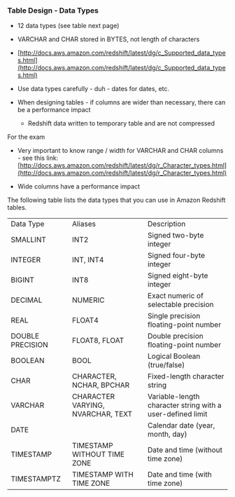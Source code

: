 ### Table Design - Data Types

* 12 data types (see table next page)

* VARCHAR and CHAR stored in BYTES, not length of characters

* [http://docs.aws.amazon.com/redshift/latest/dg/c_Supported_data_types.html](http://docs.aws.amazon.com/redshift/latest/dg/c_Supported_data_types.html)

* Use data types carefully - duh - dates for dates, etc.

* When designing tables - if columns are wider than necessary, there can be a performance impact

    * Redshift data written to temporary table and are not compressed

For the exam

* Very important to know range / width for VARCHAR and CHAR columns - see this link: [http://docs.aws.amazon.com/redshift/latest/dg/r_Character_types.html](http://docs.aws.amazon.com/redshift/latest/dg/r_Character_types.html)

*  Wide columns have a performance impact

The following table lists the data types that you can use in Amazon Redshift tables. 

<table>
  <tr>
    <td>Data Type </td>
    <td>Aliases </td>
    <td>Description </td>
  </tr>
  <tr>
    <td>SMALLINT </td>
    <td>INT2 </td>
    <td>Signed two-byte integer </td>
  </tr>
  <tr>
    <td>INTEGER </td>
    <td>INT, INT4 </td>
    <td>Signed four-byte integer </td>
  </tr>
  <tr>
    <td>BIGINT </td>
    <td>INT8 </td>
    <td>Signed eight-byte integer </td>
  </tr>
  <tr>
    <td>DECIMAL </td>
    <td>NUMERIC </td>
    <td>Exact numeric of selectable precision </td>
  </tr>
  <tr>
    <td>REAL </td>
    <td>FLOAT4 </td>
    <td>Single precision floating-point number </td>
  </tr>
  <tr>
    <td>DOUBLE PRECISION </td>
    <td>FLOAT8, FLOAT</td>
    <td>Double precision floating-point number </td>
  </tr>
  <tr>
    <td>BOOLEAN </td>
    <td>BOOL </td>
    <td>Logical Boolean (true/false) </td>
  </tr>
  <tr>
    <td>CHAR </td>
    <td>CHARACTER, NCHAR, BPCHAR</td>
    <td>Fixed-length character string </td>
  </tr>
  <tr>
    <td>VARCHAR </td>
    <td>CHARACTER VARYING, NVARCHAR, TEXT </td>
    <td>Variable-length character string with a user-defined limit </td>
  </tr>
  <tr>
    <td>DATE </td>
    <td></td>
    <td>Calendar date (year, month, day) </td>
  </tr>
  <tr>
    <td>TIMESTAMP </td>
    <td>TIMESTAMP WITHOUT TIME ZONE</td>
    <td>Date and time (without time zone) </td>
  </tr>
  <tr>
    <td>TIMESTAMPTZ</td>
    <td>TIMESTAMP WITH TIME ZONE</td>
    <td>Date and time (with time zone) </td>
  </tr>
</table>
